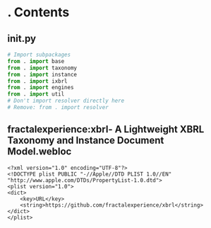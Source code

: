 # . Contents
## __init__.py
```py
# Import subpackages
from . import base
from . import taxonomy
from . import instance
from . import ixbrl
from . import engines
from . import util
# Don't import resolver directly here
# Remove: from . import resolver
```

## fractalexperience:xbrl- A Lightweight XBRL Taxonomy and Instance Document Model.webloc
```webloc
<?xml version="1.0" encoding="UTF-8"?>
<!DOCTYPE plist PUBLIC "-//Apple//DTD PLIST 1.0//EN" "http://www.apple.com/DTDs/PropertyList-1.0.dtd">
<plist version="1.0">
<dict>
	<key>URL</key>
	<string>https://github.com/fractalexperience/xbrl</string>
</dict>
</plist>
```
